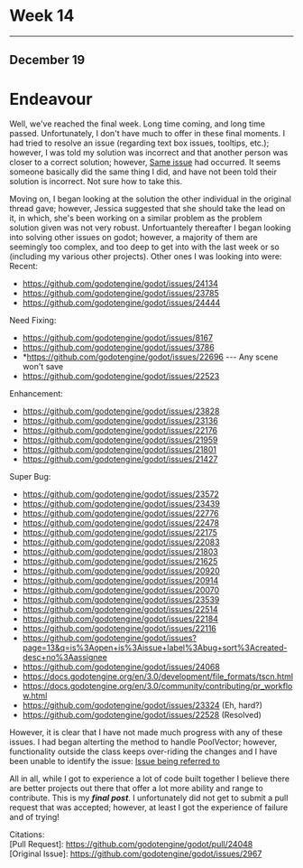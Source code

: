 # Week 14
---

## December 19

# Endeavour

Well, we've reached the final week. Long time coming, and long time passed. Unfortunately, I don't have much to offer in these final moments. I had tried to resolve an issue (regarding text box issues, tooltips, etc.); however, I was told my solution was incorrect and that another person was closer to a correct solution; however, [Same issue](https://github.com/godotengine/godot/pull/24374) had occurred. It seems someone basically did the same thing I did, and have not been told their solution is incorrect. Not sure how to take this.

Moving on, I began looking at the solution the other individual in the original thread gave; however, Jessica suggested that she should take the lead on it, in which, she's been working on a similar problem as the problem solution given was not very robust. Unfortuantely thereafter I began looking into solving other issues on godot; however, a majority of them are seemingly too complex, and too deep to get into with the last week or so (including my various other projects). Other ones I was looking into were:  
Recent:
- https://github.com/godotengine/godot/issues/24134  
- https://github.com/godotengine/godot/issues/23785  
- https://github.com/godotengine/godot/issues/24444  

Need Fixing:  
- https://github.com/godotengine/godot/issues/8167  
- https://github.com/godotengine/godot/issues/3786  
- *https://github.com/godotengine/godot/issues/22696 --- Any scene won't save  
- https://github.com/godotengine/godot/issues/22523  

Enhancement:  
- https://github.com/godotengine/godot/issues/23828  
- https://github.com/godotengine/godot/issues/23136  
- https://github.com/godotengine/godot/issues/22176  
- https://github.com/godotengine/godot/issues/21959  
- https://github.com/godotengine/godot/issues/21801   
- https://github.com/godotengine/godot/issues/21427  

Super Bug:    
- https://github.com/godotengine/godot/issues/23572	  
- https://github.com/godotengine/godot/issues/23439  
- https://github.com/godotengine/godot/issues/22776  
- https://github.com/godotengine/godot/issues/22478  
- https://github.com/godotengine/godot/issues/22175  
- https://github.com/godotengine/godot/issues/22083  
- https://github.com/godotengine/godot/issues/21803  
- https://github.com/godotengine/godot/issues/21625  
- https://github.com/godotengine/godot/issues/20920  
- https://github.com/godotengine/godot/issues/20914  
- https://github.com/godotengine/godot/issues/20070  
- https://github.com/godotengine/godot/issues/23539  
- https://github.com/godotengine/godot/issues/22514  
- https://github.com/godotengine/godot/issues/22184  
- https://github.com/godotengine/godot/issues/22116  
- https://github.com/godotengine/godot/issues?page=13&q=is%3Aopen+is%3Aissue+label%3Abug+sort%3Acreated-desc+no%3Aassignee
- https://github.com/godotengine/godot/issues/24068 
- https://docs.godotengine.org/en/3.0/development/file_formats/tscn.html
- https://docs.godotengine.org/en/3.0/community/contributing/pr_workflow.html   
- https://github.com/godotengine/godot/issues/23324 (Eh, hard?)
- https://github.com/godotengine/godot/issues/22528 (Resolved)

However, it is clear that I have not made much progress with any of these issues. I had began alterting the method to handle PoolVector; however, functionality outside the class keeps over-riding the changes and I have been unable to identify the issue: [Issue being referred to](https://github.com/godotengine/godot/issues/18328)

All in all, while I got to experience a lot of code built together I believe there are better projects out there that offer a lot more ability and range to contribute. This is my ***final post***. I unfortunately did not get to submit a pull request that was accepted; however, at least I got the experience of failure and of trying!

Citations:   
[Pull Request]: https://github.com/godotengine/godot/pull/24048  
[Original Issue]: https://github.com/godotengine/godot/issues/2967
